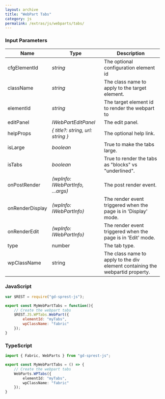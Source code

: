 ```yaml
---
layout: archive
title: "WebPart Tabs"
category: js
permalink: /extras/js/webparts/tabs/
---
```

### Input Parameters

| Name | Type | Description |
| --- | --- | --- |
| cfgElementId | _string_ | The optional configuration element id |
| className | _string_ | The class name to apply to the target element. |
| elementId | _string_ | The target element id to render the webpart to |
| editPanel | _IWebPartEditPanel_ | The edit panel. |
| helpProps | _{ title?: string, url: string }_ | The optional help link. |
| isLarge | _boolean_ | True to make the tabs large. |
| isTabs | _boolean_ | True to render the tabs as "blocks" vs "underlined". |
| onPostRender | _(wpInfo: IWebPartInfo, ...args)_ | The post render event. |
| onRenderDisplay | _(wpInfo: IWebPartInfo)_ | The render event triggered when the page is in 'Display' mode. |
| onRenderEdit | _(wpInfo: IWebPartInfo)_ | The render event triggered when the page is in 'Edit' mode. |
| type | number | The tab type. |
| wpClassName | string | The class name to apply to the div element containing the webpartid property. |

### JavaScript

```js
var $REST = require("gd-sprest-js");

export const MyWebPartTabs = function(){
    // Create the webpart tabs
    $REST.JS.WPTabs.WebPart({
        elementId: "myTabs",
        wpClassName: "fabric"
    });
}
```

### TypeScript

```ts
import { Fabric, WebParts } from "gd-sprest-js";

export const MyWebPartTabs = () => {
    // Create the webpart tabs
    WebParts.WPTabs({
        elementId: "myTabs",
        wpClassName: "fabric"
    });
}
```